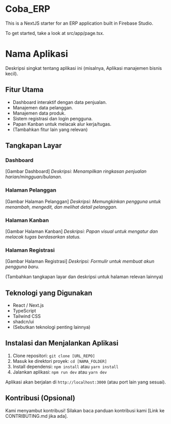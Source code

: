 # Coba_ERP

This is a NextJS starter for an ERP application built in Firebase Studio.

To get started, take a look at src/app/page.tsx.

# Nama Aplikasi

Deskripsi singkat tentang aplikasi ini (misalnya, Aplikasi manajemen bisnis kecil).

## Fitur Utama

- Dashboard interaktif dengan data penjualan.
- Manajemen data pelanggan.
- Manajemen data produk.
- Sistem registrasi dan login pengguna.
- Papan Kanban untuk melacak alur kerja/tugas.
- (Tambahkan fitur lain yang relevan)

## Tangkapan Layar

### Dashboard
[Gambar Dashboard]
*Deskripsi: Menampilkan ringkasan penjualan harian/mingguan/bulanan.*

### Halaman Pelanggan
[Gambar Halaman Pelanggan]
*Deskripsi: Memungkinkan pengguna untuk menambah, mengedit, dan melihat detail pelanggan.*

### Halaman Kanban
[Gambar Halaman Kanban]
*Deskripsi: Papan visual untuk mengatur dan melacak tugas berdasarkan status.*

### Halaman Registrasi
[Gambar Halaman Registrasi]
*Deskripsi: Formulir untuk membuat akun pengguna baru.*

(Tambahkan tangkapan layar dan deskripsi untuk halaman relevan lainnya)

## Teknologi yang Digunakan

- React / Next.js
- TypeScript
- Tailwind CSS
- shadcn/ui
- (Sebutkan teknologi penting lainnya)

## Instalasi dan Menjalankan Aplikasi

1.  Clone repositori: `git clone [URL_REPO]`
2.  Masuk ke direktori proyek: `cd [NAMA_FOLDER]`
3.  Install dependensi: `npm install` atau `yarn install`
4.  Jalankan aplikasi: `npm run dev` atau `yarn dev`

Aplikasi akan berjalan di `http://localhost:3000` (atau port lain yang sesuai).

## Kontribusi (Opsional)

Kami menyambut kontribusi! Silakan baca panduan kontribusi kami [Link ke CONTRIBUTING.md jika ada].
